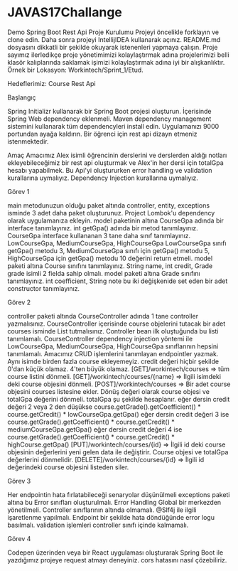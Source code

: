 # JAVAS17Challange
 Demo Spring Boot Rest Api
 Proje Kurulumu
 Projeyi öncelikle forklayın ve clone edin. Daha sonra projeyi IntellijIDEA kullanarak açınız. README.md dosyasını dikkatli bir şekilde okuyarak istenenleri yapmaya çalışın. Proje sayımız ilerledikçe proje yönetimimizi kolaylaştırmak adına projelerimizi belli klasör kalıplarında saklamak işimizi kolaylaştırmak adına iyi bir alışkanlıktır. Örnek bir Lokasyon: Workintech/Sprint_1/Etud.

Hedeflerimiz:
Course Rest Api

Başlangıç

Spring Initializr kullanarak bir Spring Boot projesi oluşturun.
İçerisinde Spring Web dependency eklenmeli.
Maven dependency management sistemini kullanarak tüm dependencyleri install edin.
Uygulamanızı 9000 portundan ayağa kaldırın.
Bir öğrenci için rest api dizayn etmeniz istenmektedir.

Amaç
Amacımız Alex isimli öğrencinin derslerini ve derslerden aldığı notları ekleyebileceğimiz bir rest api oluşturmak ve Alex'in her dersi için totalGpa hesabı yapabilmek.
Bu Api'yi oluştururken error handling ve validation kurallarına uymalıyız.
Dependency Injection kurallarına uymalıyız.

Görev 1

main metodunuzun olduğu paket altında controller, entity, exceptions isminde 3 adet daha paket oluşturunuz.
Project Lombok'u dependency olarak uygulamanıza ekleyin.
model paketinin altına CourseGpa adında bir interface tanımlayınız. int getGpa() adında bir metod tanımlayınız.
CourseGpa interface kullananan 3 tane daha sınıf tanımlayınız. LowCourseGpa, MediumCourseGpa, HighCourseGpa
LowCourseGpa sınıfı getGpa() metodu 3, MediumCourseGpa sınıfı için getGpa() metodu 5, HighCourseGpa için getGpa() metodu 10 değerini return etmeli.
model paketi altına Course sınıfını tanımlayınız. String name, int credit, Grade grade isimli 2 fielda sahip olmalı.
model paketi altına Grade sınıfını tanımlayınız. int coefficient, String note bu iki değişkenide set eden bir adet constructor tanımlayınız.

Görev 2

controller paketi altında CourseController adında 1 tane controller yazmalısınız.
CourseController içerisinde course objelerini tutacak bir adet courses isminde List tutmalısınız. Controller bean ilk oluştuğunda bu listi tanımlamalı.
CourseController dependency injection yöntemi ile LowCourseGpa, MediumCourseGpa, HighCourseGpa sınıflarının hepsini tanımlamalı.
Amacımız CRUD işlemlerini tanımlayan endpointler yazmak.
Aynı isimde birden fazla course ekleyemeyiz.
credit değeri hiçbir şekilde 0'dan küçük olamaz. 4'ten büyük olamaz.
[GET]/workintech/courses => tüm course listini dönmeli.
[GET]/workintech/courses/{name} => İlgili isimdeki deki course objesini dönmeli.
[POST]/workintech/courses => Bir adet course objesini courses listesine ekler. Dönüş değeri olarak course objesi ve totalGpa değerini dönmeli. totalGpa şu şekilde hesaplanır. eğer dersin credit değeri 2 veya 2 den düşükse course.getGrade().getCoefficient() * course.getCredit() * lowCourseGpa.getGpa() eğer dersin credit değeri 3 ise course.getGrade().getCoefficient() * course.getCredit() * mediumCourseGpa.getGpa() eğer dersin credit değeri 4 ise course.getGrade().getCoefficient() * course.getCredit() * highCourse.getGpa()
[PUT]/workintech/courses/{id} => İlgili id deki course objesinin değerlerini yeni gelen data ile değiştirir. Course objesi ve totalGpa değerlerini dönmelidir.
[DELETE]/workintech/courses/{id} => İlgili id değerindeki course objesini listeden siler.

Görev 3

Her endpointin hata fırlatabileceği senaryolar düşünülmeli exceptions paketi altına bu Error sınıfları oluşturulmalı.
Error Handling Global bir merkezden yönetilmeli. Controller sınıflarının altında olmamalı.
@Slf4j ile ilgili işaretlenme yapılmalı. Endpoint bir şekilde hata döndüğünde error logu basılmalı.
validation işlemleri controller sınıfı içinde kalmamalı.

Görev 4

Codepen üzerinden veya bir React uygulaması oluşturarak Spring Boot ile yazdığımız projeye request atmayı deneyiniz. cors hatasını nasıl çözebiliriz.
